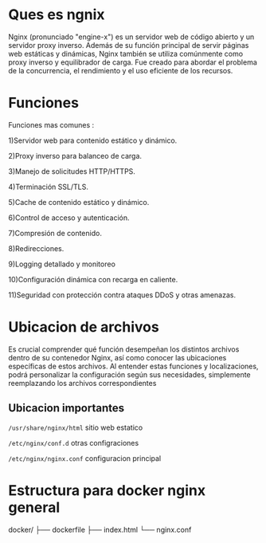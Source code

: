 # Ques es ngnix

Nginx (pronunciado "engine-x") es un servidor web de código abierto y un servidor proxy inverso. Además de su función principal de servir páginas web estáticas y dinámicas, Nginx también se utiliza comúnmente como proxy inverso y equilibrador de carga. Fue creado para abordar el problema de la concurrencia, el rendimiento y el uso eficiente de los recursos.

# Funciones

Funciones mas comunes :

1)Servidor web para contenido estático y dinámico.

2)Proxy inverso para balanceo de carga.

3)Manejo de solicitudes HTTP/HTTPS.

4)Terminación SSL/TLS.

5)Cache de contenido estático y dinámico.

6)Control de acceso y autenticación.

7)Compresión de contenido.

8)Redirecciones.

9)Logging detallado y monitoreo

10)Configuración dinámica con recarga en caliente.

11)Seguridad con protección contra ataques DDoS y otras amenazas.


# Ubicacion de archivos

Es crucial comprender qué función desempeñan los distintos archivos dentro de su contenedor Nginx, así como conocer las ubicaciones específicas de estos archivos. Al entender estas funciones y localizaciones, podrá personalizar la configuración según sus necesidades, simplemente reemplazando los archivos correspondientes

## Ubicacion importantes

`/usr/share/nginx/html` sitio web estatico

`/etc/nginx/conf.d` otras configraciones

`/etc/nginx/nginx.conf` configuracion principal

# Estructura para docker nginx  general

docker/
├── dockerfile
├── index.html
└── nginx.conf













